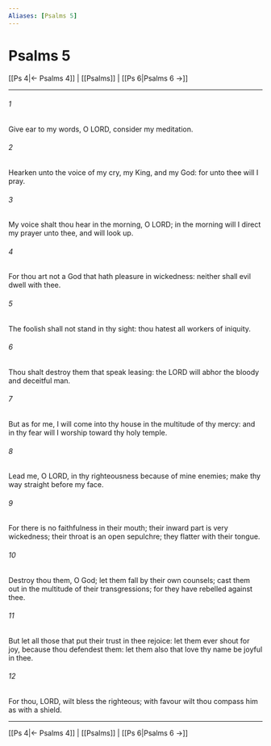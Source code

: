 ```yaml
---
Aliases: [Psalms 5]
---
```

# Psalms 5

[[Ps 4|← Psalms 4]] | [[Psalms]] | [[Ps 6|Psalms 6 →]]
***



###### 1 
Give ear to my words, O LORD, consider my meditation. 

###### 2 
Hearken unto the voice of my cry, my King, and my God: for unto thee will I pray. 

###### 3 
My voice shalt thou hear in the morning, O LORD; in the morning will I direct my prayer unto thee, and will look up. 

###### 4 
For thou art not a God that hath pleasure in wickedness: neither shall evil dwell with thee. 

###### 5 
The foolish shall not stand in thy sight: thou hatest all workers of iniquity. 

###### 6 
Thou shalt destroy them that speak leasing: the LORD will abhor the bloody and deceitful man. 

###### 7 
But as for me, I will come into thy house in the multitude of thy mercy: and in thy fear will I worship toward thy holy temple. 

###### 8 
Lead me, O LORD, in thy righteousness because of mine enemies; make thy way straight before my face. 

###### 9 
For there is no faithfulness in their mouth; their inward part is very wickedness; their throat is an open sepulchre; they flatter with their tongue. 

###### 10 
Destroy thou them, O God; let them fall by their own counsels; cast them out in the multitude of their transgressions; for they have rebelled against thee. 

###### 11 
But let all those that put their trust in thee rejoice: let them ever shout for joy, because thou defendest them: let them also that love thy name be joyful in thee. 

###### 12 
For thou, LORD, wilt bless the righteous; with favour wilt thou compass him as with a shield.

***
[[Ps 4|← Psalms 4]] | [[Psalms]] | [[Ps 6|Psalms 6 →]]
